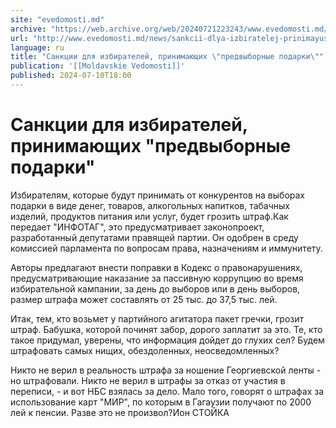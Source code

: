 ```yaml
---
site: "evedomosti.md"
archive: "https://web.archive.org/web/20240721223243/www.evedomosti.md/news/sankcii-dlya-izbiratelej-prinimayushih-predvybornye-podarki"
url: "http://www.evedomosti.md/news/sankcii-dlya-izbiratelej-prinimayushih-predvybornye-podarki"
language: ru
title: "Санкции для избирателей, принимающих \"предвыборные подарки\""
publication: '[[Moldavskie Vedomosti]]'
published: 2024-07-10T18:00
---
```


# Санкции для избирателей, принимающих "предвыборные подарки"

Избирателям, которые будут принимать от конкурентов на выборах подарки в виде денег, товаров, алкогольных напитков, табачных изделий, продуктов питания или услуг, будет грозить штраф.Как передает "ИНФОТАГ", это предусматривает законопроект, разработанный депутатами правящей партии. Он одобрен в среду комиссией парламента по вопросам права, назначениям и иммунитету.

Авторы предлагают внести поправки в Кодекс о правонарушениях, предусматривающие наказание за пассивную коррупцию во время избирательной кампании, за день до выборов или в день выборов, размер штрафа может составлять от 25 тыс. до 37,5 тыс. лей.

Итак, тем, кто возьмет у партийного агитатора пакет гречки, грозит штраф. Бабушка, которой починят забор, дорого заплатит за это. Те, кто такое придумал, уверены, что информация дойдет до глухих сел? Будем штрафовать самых нищих, обездоленных, неосведомленных?

Никто не верил в реальность штрафа за ношение Георгиевской ленты - но штрафовали. Никто не верил в штрафы за отказ от участия в переписи, - и вот НБС взялась за дело. Мало того, говорят о штрафах за использование карт "МИР", по которым в Гагаузии получают по 2000 лей к пенсии. Разве это не произвол?Ион СТОЙКА
